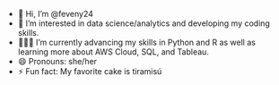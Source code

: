 - 👋 Hi, I’m @feveny24
- 👀 I’m interested in data science/analytics and developing my coding skills.
- 👩🏽‍💻 I’m currently advancing my skills in Python and R as well as learning more about AWS Cloud, SQL, and Tableau.
- 😄 Pronouns: she/her
- ⚡ Fun fact: My favorite cake is tiramisú

<!---
feveny24/feveny24 is a ✨ special ✨ repository because its `README.md` (this file) appears on your GitHub profile.
You can click the Preview link to take a look at your changes.
--->

